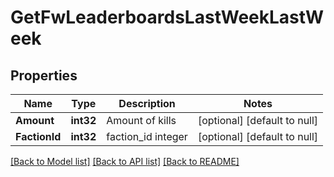 # GetFwLeaderboardsLastWeekLastWeek

## Properties
Name | Type | Description | Notes
------------ | ------------- | ------------- | -------------
**Amount** | **int32** | Amount of kills | [optional] [default to null]
**FactionId** | **int32** | faction_id integer | [optional] [default to null]

[[Back to Model list]](../README.md#documentation-for-models) [[Back to API list]](../README.md#documentation-for-api-endpoints) [[Back to README]](../README.md)


